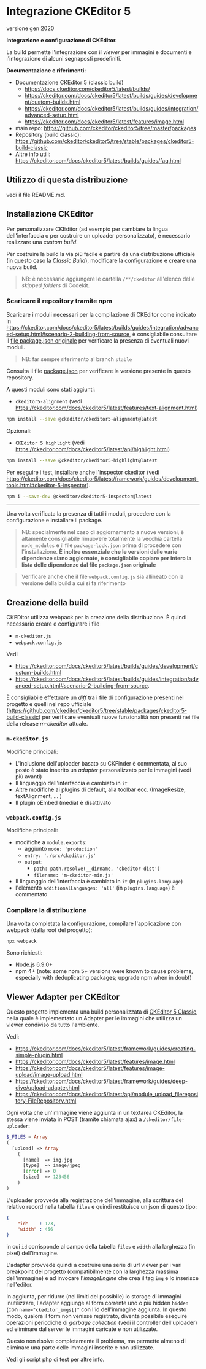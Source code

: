# Integrazione CKEditor 5

versione gen 2020

**Integrazione e configurazione di CKEditor.**

La build permette l'integrazione con il *viewer* per immagini e documenti e l'integrazione di alcuni segnaposti predefiniti.


**Documentazione e riferimenti:**

* Documentazione CKEditor 5 (classic build) 
	* <https://docs.ckeditor.com/ckeditor5/latest/builds/>
	* <https://ckeditor.com/docs/ckeditor5/latest/builds/guides/development/custom-builds.html>
	* <https://ckeditor.com/docs/ckeditor5/latest/builds/guides/integration/advanced-setup.html>
	* <https://ckeditor.com/docs/ckeditor5/latest/features/image.html>
* main repo: <https://github.com/ckeditor/ckeditor5/tree/master/packages>
* Repository (build classic): <https://github.com/ckeditor/ckeditor5/tree/stable/packages/ckeditor5-build-classic>
* Altre info utili: <https://ckeditor.com/docs/ckeditor5/latest/builds/guides/faq.html>

## Utilizzo di questa distribuzione

vedi il file README.md.


## Installazione CKEditor

Per personalizzare CKEditor (ad esempio per cambiare la lingua dell'interfaccia o per costruire un uploader personalizzato), è necessario realizzare una *custom build*.

Per costruire la build la via più facile è partire da una distribuzione ufficiale (in questo caso la *Classic Build*), modificare la configurazione e creare una nuova build.

> NB: è necessario aggiungere le cartella `/**/ckeditor` all'elenco delle *skipped folders* di Codekit.


### Scaricare il repository tramite npm

Scaricare i moduli necessari per la compilazione di CKEditor come indicato in <https://ckeditor.com/docs/ckeditor5/latest/builds/guides/integration/advanced-setup.html#scenario-2-building-from-source>, è consigliabile consultare il [file package.json originale](https://github.com/ckeditor/ckeditor5/blob/master/packages/ckeditor5-build-classic/package.json) per verificare la presenza di eventuali nuovi moduli.

> NB: far sempre riferimento al branch `stable`

Consulta il file [package.json](./package.json) per verificare la versione presente in questo repository.



A questi moduli sono stati aggiunti: 

* `ckeditor5-alignment` (vedi <https://ckeditor.com/docs/ckeditor5/latest/features/text-alignment.html>)

```bash
npm install --save @ckeditor/ckeditor5-alignment@latest
```

Opzionali:

* `CKEditor 5 highlight` (vedi <https://ckeditor.com/docs/ckeditor5/latest/api/highlight.html>) 

```bash
npm install --save @ckeditor/ckeditor5-highlight@latest
```

Per eseguire i test, installare anche l'inspector ckeditor (vedi <https://ckeditor.com/docs/ckeditor5/latest/framework/guides/development-tools.html#ckeditor-5-inspector>).

```bash
npm i --save-dev @ckeditor/ckeditor5-inspector@latest
```

---

Una volta verificata la presenza di tutti i moduli, procedere con la configurazione e installare il package.

> NB: specialmente nel caso di aggiornamento a nuove versioni, è altamente consigliabile rimuovere totalmente la vecchia cartella `node_modules` e il file `package-lock.json` prima di procedere con l'installazione. **È inoltre essenziale che le versioni delle varie dipendenze siano aggiornate, è consigliabile copiare per intero la lista delle dipendenze dal file `package.json` originale**

> Verificare anche che il file `webpack.config.js` sia allineato con la versione della build a cui si fa riferimento

## Creazione della build

CKEDitor utilizza webpack per la creazione della distribuzione. È quindi necessario creare e configurare i file 

* `m-ckeditor.js`
* `webpack.config.js` 


Vedi 

* <https://ckeditor.com/docs/ckeditor5/latest/builds/guides/development/custom-builds.html> 
* <https://ckeditor.com/docs/ckeditor5/latest/builds/guides/integration/advanced-setup.html#scenario-2-building-from-source>.

È consigliabile effettuare un *diff* tra i file di configurazione presenti nel progetto e quelli nel repo ufficiale (<https://github.com/ckeditor/ckeditor5/tree/stable/packages/ckeditor5-build-classic>) per verificare eventuali nuove funzionalità non presenti nei file della release *m-ckeditor* attuale.




### `m-ckeditor.js`

Modifiche principali:

* L'inclusione dell'uploader basato su CKFinder è commentata, al suo posto è stato inserito un *adapter* personalizzato per le immagini (vedi più avanti)
* Il linguaggio dell'interfaccia è cambiato in `it`
* Altre modifiche ai plugins di default, alla toolbar ecc. (ImageResize, textAlignment, ... )
* Il plugin oEmbed (media) è disattivato


### `webpack.config.js` 

Modifiche principali:

* modifiche a `module.exports`:
  * aggiunto `mode: 'production'`
  * `entry: './src/ckeditor.js'`
  * `output`:
      * `path: path.resolve(__dirname, 'ckeditor-dist')`
      * `filename: 'm-ckeditor-min.js'`
* Il linguaggio dell'interfaccia è cambiato in `it` (in `plugins.language`)
* l'elemento `additionalLanguages: 'all'` (in `plugins.language`) è commentato

### Compilare la distribuzione

Una volta completata la configurazione, compilare l'applicazione con webpack (dalla root del progetto):

```shell
npx webpack
```

Sono richiesti:

* Node.js 6.9.0+
* npm 4+ (note: some npm 5+ versions were known to cause problems, especially with deduplicating packages; upgrade npm when in doubt)



## Viewer Adapter per CKEditor

Questo progetto implementa una build personalizzata di [CKEditor 5 Classic](https://docs.ckeditor.com/ckeditor5/latest/examples/builds/classic-editor.html), nella quale è implementato un Adapter  per le immagini che utilizza un viewer condiviso da tutto l'ambiente.

Vedi:

* <https://ckeditor.com/docs/ckeditor5/latest/framework/guides/creating-simple-plugin.html>
* <https://ckeditor.com/docs/ckeditor5/latest/features/image.html>
* <https://ckeditor.com/docs/ckeditor5/latest/features/image-upload/image-upload.html>
* <https://ckeditor.com/docs/ckeditor5/latest/framework/guides/deep-dive/upload-adapter.html>
* <https://ckeditor.com/docs/ckeditor5/latest/api/module_upload_filerepository-FileRepository.html>


Ogni volta che un'immagine viene aggiunta in un textarea CKEditor, la stessa viene inviata in POST (tramite chiamata ajax) a `/ckeditor/file-uploader`:

```php
$_FILES = Array 
(
  [upload] => Array
    (
      [name]  => img.jpg
      [type]  => image/jpeg
      [error] => 0
      [size]  => 123456
    )
)
```

L'uploader provvede alla registrazione dell'immagine, alla scrittura del relativo record nella tabella `files` e quindi restituisce un json di questo tipo:

```json
{
	"id"    : 123,
	"width" : 456
}
```

in cui `id` corrisponde al campo della tabella `files` e `width` alla larghezza (in pixel) dell'immagine.

L'adapter provvede quindi a costruire una serie di url viewer per i vari breakpoint del progetto (compatibilmente con la larghezza massima dell'immagine) e ad invocare l'*imageEngine* che crea il tag `img` e lo inserisce nell'editor.

In aggiunta, per ridurre (nei limiti del possibile) lo storage di immagini inutilizzare, l'adapter aggiunge al form corrente uno o più hidden `hidden` (con `name="ckeditor_imgs[]"` con l'id dell'immagine aggiunta. In questo modo, qualora il form non venisse registrato, diventa possibile eseguire operazioni periodiche di *garbage collection* (vedi il controller dell'uploader) ed eliminare  dal server le immagini caricate e non utilizzate.

Questo non risolve completamente il problema, ma permette almeno di eliminare una parte delle immagini inserite e non utilizzate.

Vedi gli script php di test per altre info.
